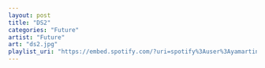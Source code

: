 ```yaml
---
layout: post
title: "DS2"
categories: "Future"
artist: "Future"
art: "ds2.jpg"
playlist_uri: "https://embed.spotify.com/?uri=spotify%3Auser%3Ayamartino%3Aplaylist%3A12DiYJvWzc1UW8EIghsIxC"
---
```

